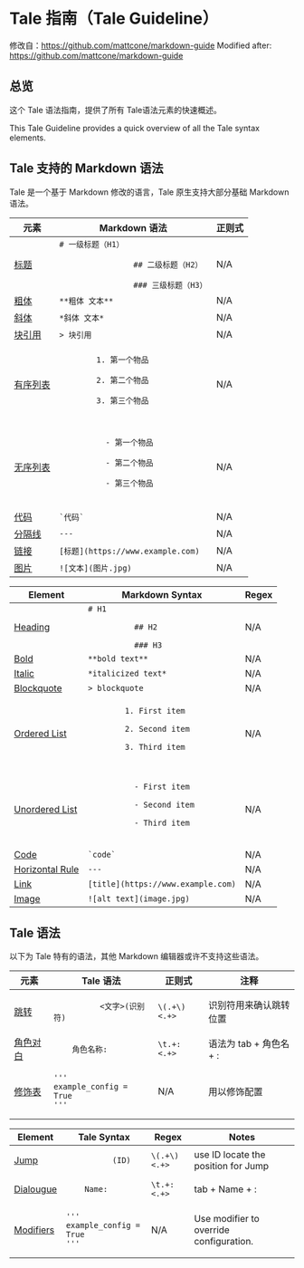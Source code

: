 # Tale 指南（Tale Guideline）

修改自：https://github.com/mattcone/markdown-guide
Modified after: https://github.com/mattcone/markdown-guide

## 总览

这个 Tale 语法指南，提供了所有 Tale语法元素的快速概述。

This Tale Guideline provides a quick overview of all the Tale syntax elements.

## Tale 支持的 Markdown 语法

Tale 是一个基于 Markdown 修改的语言，Tale 原生支持大部分基础 Markdown 语法。

<table class="table table-bordered">
  <thead class="thead-light">
    <tr>
      <th>元素</th>
      <th>Markdown 语法</th>
      <th>正则式</th>
    </tr>
  </thead>
  <tbody>
    <tr>
      <td><a href="/markdown-cn/#headings">标题</a></td>
      <td><code># 一级标题（H1）<br>
                ## 二级标题（H2）<br>
                ### 三级标题（H3）</code></td>
                <td>N/A</td>
    </tr>
    <tr>
      <td><a href="/markdown-cn/#bold">粗体</a></td>
      <td><code>**粗体 文本**</code></td>
      <td>N/A</td>
    </tr>
    <tr>
      <td><a href="/markdown-cn/#italic">斜体</a></td>
      <td><code>*斜体 文本*</code></td>
      <td>N/A</td>
    </tr>
    <tr>
      <td><a href="/markdown-cn/#blockquotes-1">块引用</a></td>
      <td><code>> 块引用</code></td>
      <td>N/A</td>
    </tr>
    <tr>
      <td><a href="/markdown-cn/#ordered-lists">有序列表</a></td>
      <td><code>
        1. 第一个物品<br>
        2. 第二个物品<br>
        3. 第三个物品<br>
      </code></td>
      <td>N/A</td>
    </tr>
    <tr>
      <td><a href="/markdown-cn/#unordered-lists">无序列表</a></td>
      <td>
        <code>
          - 第一个物品<br>
          - 第二个物品<br>
          - 第三个物品<br>
        </code>
      </td>
      <td>N/A</td>
    </tr>
    <tr>
      <td><a href="/markdown-cn/#code">代码</a></td>
      <td><code>`代码`</code></td>
      <td>N/A</td>
    </tr>
    <tr>
      <td><a href="/markdown-cn/#horizontal-rules">分隔线</a></td>
      <td><code>---</code></td>
      <td>N/A</td>
    </tr>
    <tr>
      <td><a href="/markdown-cn/#links">链接</a></td>
      <td><code>[标题](https://www.example.com)</code></td>
      <td>N/A</td>
    </tr>
    <tr>
      <td><a href="/markdown-cn/#images-1">图片</a></td>
      <td><code>![文本](图片.jpg)</code></td>
      <td>N/A</td>
    </tr>
  </tbody>
</table>

<table class="table table-bordered">
  <thead class="thead-light">
    <tr>
      <th>Element</th>
      <th>Markdown Syntax</th>
      <th>Regex</th>
    </tr>
  </thead>
  <tbody>
    <tr>
      <td><a href="/markdown-cn/#headings">Heading</a></td>
      <td><code># H1<br>
          ## H2<br>
          ### H3</code></td>
          <td>N/A</td>
    </tr>
    <tr>
      <td><a href="/markdown-cn/#bold">Bold</a></td>
      <td><code>**bold text**</code></td>
      <td>N/A</td>
    </tr>
    <tr>
      <td><a href="/markdown-cn/#italic">Italic</a></td>
      <td><code>*italicized text*</code></td>
      <td>N/A</td>
    </tr>
    <tr>
      <td><a href="/markdown-cn/#blockquotes-1">Blockquote</a></td>
      <td><code>> blockquote</code></td>
      <td>N/A</td>
    </tr>
    <tr>
      <td><a href="/markdown-cn/#ordered-lists">Ordered List</a></td>
      <td><code>
        1. First item<br>
        2. Second item<br>
        3. Third item<br>
      </code></td>
      <td>N/A</td>
    </tr>
    <tr>
      <td><a href="/markdown-cn/#unordered-lists">Unordered List</a></td>
      <td>
        <code>
          - First item<br>
          - Second item<br>
          - Third item<br>
        </code>
      </td>
      <td>N/A</td>
    </tr>
    <tr>
      <td><a href="/markdown-cn/#code">Code</a></td>
      <td><code>`code`</code></td>
      <td>N/A</td>
    </tr>
    <tr>
      <td><a href="/markdown-cn/#horizontal-rules">Horizontal Rule</a></td>
      <td><code>---</code></td>
      <td>N/A</td>
    </tr>
    <tr>
      <td><a href="/markdown-cn/#links">Link</a></td>
      <td><code>[title](https://www.example.com)</code></td>
      <td>N/A</td>
    </tr>
    <tr>
      <td><a href="/markdown-cn/#images-1">Image</a></td>
      <td><code>![alt text](image.jpg)</code></td>
      <td>N/A</td>
    </tr>
  </tbody>
</table>

## Tale 语法

以下为 Tale 特有的语法，其他 Markdown 编辑器或许不支持这些语法。

<table class="table table-bordered">
  <thead class="thead-light">
    <tr>
      <th>元素</th>
      <th>Tale 语法</th>
      <th>正则式</th>
      <th>注释</th>
    </tr>
  </thead>
  <tbody>
    <tr>
      <td><a href="/tale-cn/#jump">跳转</a></td>
      <td><code>
          <文字>(识别符)
      </code></td>
      <td><code>\(.+\)<.+></code></td>
      <td>识别符用来确认跳转位置</td>
    </tr>
    <tr>
      <td><a href="/tale-cn/#dialougue">角色对白</a></td>
      <td><pre><code>    角色名称:</code></pre></td>
      <td><code>\t.+:<.+></code></td>
      <td>语法为 tab + 角色名 + : </td>
    </tr>
    <tr>
    <td><a href="/tale-cn/#dialougue">修饰表</a></td>
    <td>
<pre><code>'''
example_config = True
'''</code></pre>
    </td>
    <td>N/A</td>
    <td>用以修饰配置</td>
    </tr>
  </tbody>
</table>

<table class="table table-bordered">
  <thead class="thead-light">
    <tr>
      <th>Element</th>
      <th>Tale Syntax</th>
      <th>Regex</th>
      <th>Notes</th>
    </tr>
  </thead>
  <tbody>
    <tr>
      <td><a href="/tale-cn/#jump">Jump</a></td>
      <td><code>
          <Text>(ID)
      </code></td>
      <td><code>\(.+\)<.+></code></td>
      <td>use ID locate the position for Jump</td>
    </tr>
    <tr>
      <td><a href="/tale-cn/#dialougue">Dialougue</a></td>
      <td><pre><code>    Name:</code></pre></td>
      <td><code>\t.+:<.+></code></td>
      <td> tab + Name + : </td>
    </tr>
    <tr>
    <td><a href="/tale-cn/#dialougue">Modifiers</a></td>
    <td>
<pre><code>'''
example_config = True
'''</code></pre>
    </td>
    <td>N/A</td>
    <td>Use modifier to override configuration.</td>
    </tr>
  </tbody>
</table>
